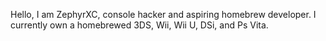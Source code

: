 Hello, I am ZephyrXC, console hacker and aspiring homebrew developer. I
currently own a homebrewed 3DS, Wii, Wii U, DSi, and Ps Vita.